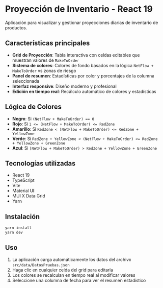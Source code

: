 # Proyección de Inventario - React 19

Aplicación para visualizar y gestionar proyecciones diarias de inventario de productos.

## Características principales
- **Grid de Proyección**: Tabla interactiva con celdas editables que muestran valores de `MakeToOrder`
- **Sistema de colores**: Colores de fondo basados en la lógica `NetFlow + MakeToOrder` vs zonas de riesgo
- **Panel de resumen**: Estadísticas por color y porcentajes de la columna seleccionada
- **Interfaz responsive**: Diseño moderno y profesional
- **Edición en tiempo real**: Recálculo automático de colores y estadísticas

## Lógica de Colores
- **Negro**: Si `(NetFlow + MakeToOrder) == 0`
- **Rojo**: Si `1 <= (NetFlow + MakeToOrder) <= RedZone`
- **Amarillo**: Si `RedZone < (NetFlow + MakeToOrder) <= RedZone + YellowZone`
- **Verde**: Si `RedZone + YellowZone < (NetFlow + MakeToOrder) <= RedZone + YellowZone + GreenZone`
- **Azul**: Si `(NetFlow + MakeToOrder) > RedZone + YellowZone + GreenZone`

## Tecnologías utilizadas
- React 19
- TypeScript
- Vite
- Material UI
- MUI X Data Grid
- Yarn

## Instalación

```bash
yarn install
yarn dev
```

## Uso
1. La aplicación carga automáticamente los datos del archivo `src/data/DatosPruebas.json`
2. Haga clic en cualquier celda del grid para editarla
3. Los colores se recalculan en tiempo real al modificar valores
4. Seleccione una columna de fecha para ver el resumen estadístico
